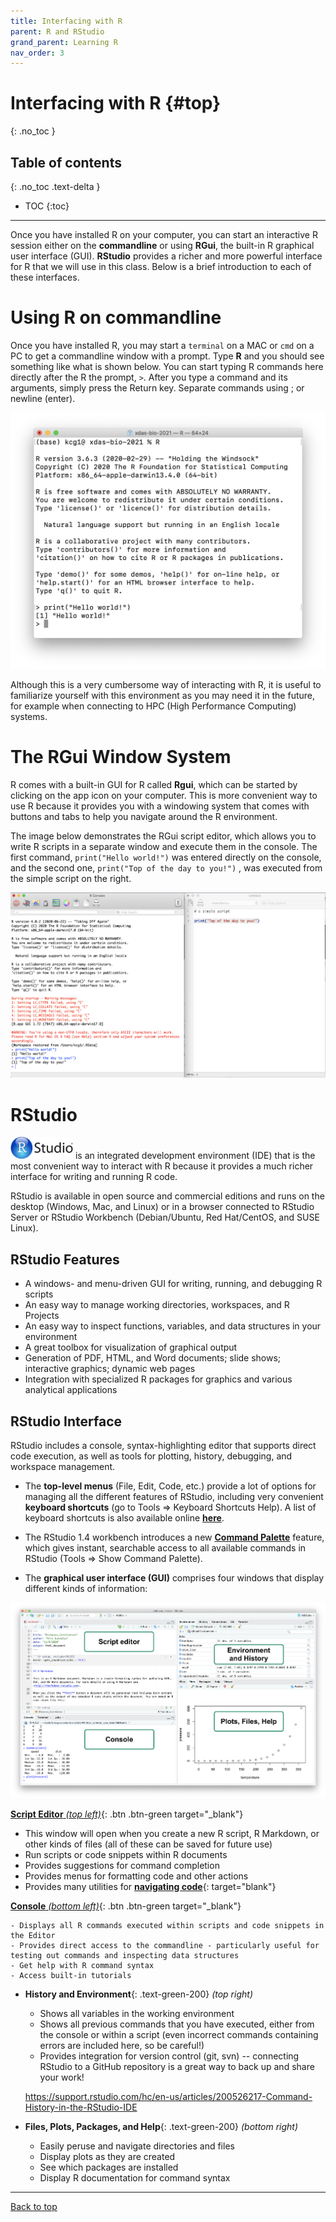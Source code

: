 ```yaml
---
title: Interfacing with R
parent: R and RStudio
grand_parent: Learning R
nav_order: 3
---
```


# Interfacing with R {#top}
{: .no_toc }

## Table of contents
{: .no_toc .text-delta }

- TOC
{:toc}

---

Once you have installed R on your computer, you can start an interactive R session either on the **commandline** or using **RGui**, the built-in R graphical user interface (GUI). **RStudio** provides a richer and more powerful interface for R that we will use in this class. Below is a brief introduction to each of these interfaces.


# Using R on commandline

Once you have installed R, you may start a `terminal` on a MAC or `cmd` on a PC to get a commandline window with a prompt. Type **R** and you should see something like what is shown below. You can start typing R commands here directly after the R the prompt, `>`. After you type a command and its arguments, simply press the Return key. Separate commands using ; or newline (enter).

![](images/R_commandline.png)

Although this is a very cumbersome way of interacting with R, it is useful to familiarize yourself with this environment as you may need it in the future, for example when connecting to HPC (High Performance Computing) systems.


# The RGui Window System

R comes with a built-in GUI for R called **Rgui**, which can be started by clicking on the app icon on your computer. This is more convenient way to use R because it provides you with a windowing system that comes with buttons and tabs to help you navigate around the R environment.

The image below demonstrates the RGui script editor, which allows you to write R scripts in a separate window and execute them in the console. The first command, `print("Hello world!")` was entered directly on the console, and the second one, `print("Top of the day to you!")` , was executed from the simple script on the right.

![](images/Rgui.png)



# RStudio

<a href="https://www.rstudio.com/products/rstudio/"><img src="images/RStudioLogo.png" style="width:100px;" target="_blank"/></a> is an integrated development environment (IDE) that is the most convenient way to interact with R because it provides a much richer interface for writing and running R code.

RStudio is available in open source and commercial editions and runs on the desktop (Windows, Mac, and Linux) or in a browser connected to RStudio Server or RStudio Workbench (Debian/Ubuntu, Red Hat/CentOS, and SUSE Linux).


## RStudio Features

* A windows- and menu-driven GUI for writing, running, and debugging R scripts
* An easy way to manage working directories, workspaces, and R Projects
* An easy way to inspect functions, variables, and data structures in your environment
* A great toolbox for visualization of graphical output
* Generation of PDF, HTML, and Word documents; slide shows; interactive graphics; dynamic web pages
* Integration with specialized R packages for graphics and various analytical applications


## RStudio Interface

RStudio includes a console, syntax-highlighting editor that supports direct code execution, as well as tools for plotting, history, debugging, and workspace management.

+ The **top-level menus** (File, Edit, Code, etc.) provide a lot of options for managing all the different features of RStudio, including very convenient **keyboard shortcuts** (go to Tools => Keyboard Shortcuts Help). A list of keyboard shortcuts is also available online [**here**](https://support.rstudio.com/hc/en-us/articles/200711853-Keyboard-Shortcuts-in-the-RStudio-IDE).

+ The RStudio 1.4 workbench introduces a new [**Command Palette**](https://blog.rstudio.com/2020/10/14/rstudio-v1-4-preview-command-palette/) feature, which gives instant, searchable access to all available commands in RStudio (Tools => Show Command Palette).

+ The **graphical user interface (GUI)** comprises four windows that display different kinds of information:

![RStudio GUI](images/RStudio_windows_labeled.png)

[**Script Editor** _(top left)_](https://support.rstudio.com/hc/en-us/articles/200484448){: .btn .btn-green target="_blank"}

  - This window will open when you create a new R script, R Markdown, or other kinds of files (all of these can be saved for future use)
  - Run scripts or code snippets within R documents
  - Provides suggestions for command completion
  - Provides menus for formatting code and other actions
  - Provides many utilities for [**navigating code**](https://support.rstudio.com/hc/en-us/articles/200710523-Navigating-Code){: target="blank"}


[**Console** _(bottom left)_](https://support.rstudio.com/hc/en-us/articles/200404846-Working-in-the-Console){: .btn .btn-green target="_blank"}

    - Displays all R commands executed within scripts and code snippets in the Editor
    - Provides direct access to the commandline - particularly useful for testing out commands and inspecting data structures
    - Get help with R command syntax
    - Access built-in tutorials



- **History and Environment**{: .text-green-200} _(top right)_
    - Shows all variables in the working environment
    - Shows all previous commands that you have executed, either from the console or within a script (even incorrect commands containing errors are included here, so be careful!)
    - Provides integration for version control (git, svn) -- connecting RStudio to a GitHub repository is a great way to back up and share your work!

    https://support.rstudio.com/hc/en-us/articles/200526217-Command-History-in-the-RStudio-IDE

- **Files, Plots, Packages, and Help**{: .text-green-200} _(bottom right)_
    - Easily peruse and navigate directories and files
    - Display plots as they are created
    - See which packages are installed
    - Display R documentation for command syntax

---

[Back to top](#top)
